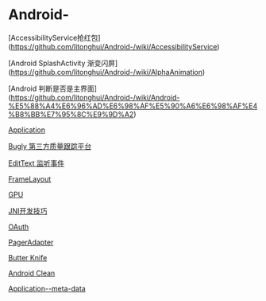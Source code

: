 # Android-
[AccessibilityService抢红包] (https://github.com/litonghui/Android-/wiki/AccessibilityService)

[Android SplashActivity 渐变闪屏]  (https://github.com/litonghui/Android-/wiki/AlphaAnimation)

[Android 判断是否是主界面] (https://github.com/litonghui/Android-/wiki/Android-%E5%88%A4%E6%96%AD%E6%98%AF%E5%90%A6%E6%98%AF%E4%B8%BB%E7%95%8C%E9%9D%A2)

[Application](https://github.com/litonghui/Android-/wiki/Application)

[Bugly 第三方质量跟踪平台](https://github.com/litonghui/Android-/wiki/Bugly-%E7%AC%AC%E4%B8%89%E6%96%B9%E8%B4%A8%E9%87%8F%E8%B7%9F%E8%B8%AA%E5%B9%B3%E5%8F%B0)

[EditText 监听事件](https://github.com/litonghui/Android-/wiki/EditText-%E7%9B%91%E5%90%AC%E4%BA%8B%E4%BB%B6)

[FrameLayout](https://github.com/litonghui/Android-/wiki/FrameLayout)

[GPU](https://github.com/litonghui/Android-/wiki/GPU)

[JNI开发技巧](https://github.com/litonghui/Android-/wiki/JNI%E5%BC%80%E5%8F%91%E6%8A%80%E5%B7%A7)

[OAuth](https://github.com/litonghui/Android-/wiki/OAuth)

[PagerAdapter](https://github.com/litonghui/Android-/wiki/PagerAdapter)

[Butter Knife](https://github.com/litonghui/Android-/wiki/Butter-Knife)

[Android Clean](https://github.com/litonghui/Android-/wiki/Android-Clean)

[Application--meta-data](https://github.com/litonghui/Android-/wiki/Application--meta-data)

